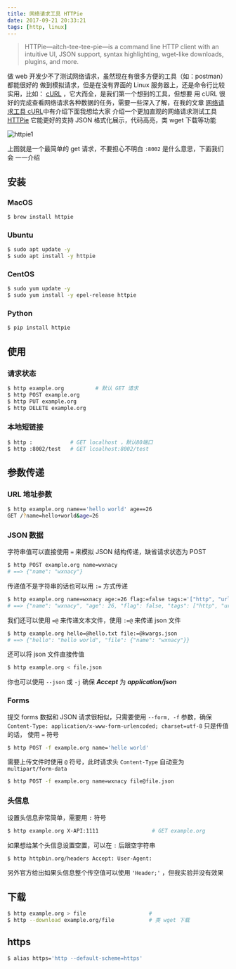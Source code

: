 ```yaml
---
title: 网络请求工具 HTTPie
date: 2017-09-21 20:33:21
tags: [http, linux]
---
```


> HTTPie—aitch-tee-tee-pie—is a command line HTTP client with an intuitive UI,
JSON support, syntax highlighting, wget-like downloads, plugins, and more.

<!-- more -->

<!-- toc -->
做 web 开发少不了测试网络请求，虽然现在有很多方便的工具（如：postman）都能很好的
做到模拟请求，但是在没有界面的 Linux 服务器上，还是命令行比较实用，比如：
[cURL](https://github.com/curl/curl) ，它大而全，是我们第一个想到的工具，但想要
用 cURL 很好的完成查看网络请求各种数据的任务，需要一些深入了解，在我的文章
[网络请求工具 cURL](/2017/08/16/linux-2017-08-16-curl/)中有介绍下面我想给大家
介绍一个更加直观的网络请求测试工具 [HTTPie](https://httpie.org/) 它能更好的支持
JSON 格式化展示，代码高亮，类 wget 下载等功能

![httpie1](/images/httpie1.png)

上图就是一个最简单的 get 请求，不要担心不明白 `:8002` 是什么意思，下面我们会
一一介绍

## 安装

### MacOS
```bash
$ brew install httpie
```

### Ubuntu
```bash
$ sudo apt update -y
$ sudo apt install -y httpie
```
### CentOS
```bash
$ sudo yum update -y
$ sudo yum install -y epel-release httpie
```
### Python
```bash
$ pip install httpie
```

## 使用

### 请求状态
```bash
$ http example.org          # 默认 GET 请求
$ http POST example.org
$ http PUT example.org
$ http DELETE example.org
```

### 本地短链接
```bash
$ http :            # GET localhost ，默认80端口
$ http :8002/test   # GET lcoalhost:8002/test
```

## 参数传递
### URL 地址参数
```bash
$ http example.org name=='hello world' age==26
GET /?name=hello+world&age=26
```

### JSON 数据
字符串值可以直接使用 `=` 来模拟 JSON 结构传递，缺省请求状态为 POST
```bash
$ http POST example.org name=wxnacy
# ==> {"name": "wxnacy"}
```

传递值不是字符串的话也可以用 `:=` 方式传递
```bash
$ http example.org name=wxnacy age:=26 flag:=false tags:='["http", "url"]'
# ==> {"name": "wxnacy", "age": 26, "flag": false, "tags": ["http", "url"]}
```

我们还可以使用 `=@` 来传递文本文件，使用 `:=@` 来传递 json 文件
```bash
$ http example.org hello=@hello.txt file:=@kwargs.json
# ==> {"hello": "hello world", "file": {"name": "wxnacy"}}
```

还可以将 json 文件直接传值
```bash
$ http example.org < file.json
```

你也可以使用 `--json` 或 `-j` 确保 ***Accept*** 为 ***application/json***

### Forms
提交 forms 数据和 JSON 请求很相似，只需要使用 `--form, -f` 参数，确保
`Content-Type: application/x-www-form-urlencoded; charset=utf-8` 只是传值的话，
使用 `=` 符号
```bash
$ http POST -f example.org name='helle world'
```

需要上传文件时使用 `@` 符号，此时请求头 `Content-Type` 自动变为
`multipart/form-data`
```bash
$ http POST -f example.org name=wxnacy file@file.json
```

### 头信息
设置头信息非常简单，需要用 `:` 符号
```bash
$ http example.org X-API:1111                 # GET example.org
```
如果想给某个头信息设置空置，可以在 `:` 后跟空字符串
```bash
$ http httpbin.org/headers Accept: User-Agent:
```
另外官方给出如果头信息整个传空值可以使用 `'Header;'` ，但我实验并没有效果

## 下载
```bash
$ http example.org > file                    #
$ http --download example.org/file           # 类 wget 下载
```

## https
```bash
$ alias https='http --default-scheme=https'
```
